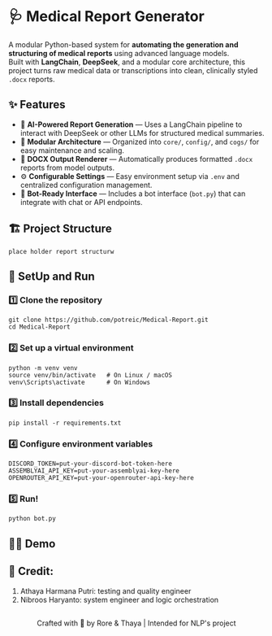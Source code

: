 # 🩺 Medical Report Generator
A modular Python-based system for **automating the generation and structuring of medical reports** using advanced language models.  
Built with **LangChain**, **DeepSeek**, and a modular core architecture, this project turns raw medical data or transcriptions into clean, clinically styled `.docx` reports.

## ✨ Features
- 🧠 **AI-Powered Report Generation** — Uses a LangChain pipeline to interact with DeepSeek or other LLMs for structured medical summaries.  
- 🧩 **Modular Architecture** — Organized into `core/`, `config/`, and `cogs/` for easy maintenance and scaling.  
- 📄 **DOCX Output Renderer** — Automatically produces formatted `.docx` reports from model outputs.  
- ⚙️ **Configurable Settings** — Easy environment setup via `.env` and centralized configuration management.  
- 💬 **Bot-Ready Interface** — Includes a bot interface (`bot.py`) that can integrate with chat or API endpoints.


## 🏗️ Project Structure
```
place holder report structurw
```

## 🚀 SetUp and Run
### 1️⃣ Clone the repository
```
git clone https://github.com/potreic/Medical-Report.git
cd Medical-Report
```
### 2️⃣ Set up a virtual environment
```
python -m venv venv
source venv/bin/activate   # On Linux / macOS
venv\Scripts\activate      # On Windows
```
### 3️⃣ Install dependencies
```
pip install -r requirements.txt
```
### 4️⃣ Configure environment variables
```
DISCORD_TOKEN=put-your-discord-bot-token-here
ASSEMBLYAI_API_KEY=put-your-assemblyai-key-here
OPENROUTER_API_KEY=put-your-openrouter-api-key-here
```
### 5️⃣ Run!
```
python bot.py
```

## 👩‍💻 Demo



## 🤼 Credit:
1. Athaya Harmana Putri: testing and quality engineer
2. Nibroos Haryanto: system engineer and logic orchestration

##
<div align="center">
Crafted with 💚 by Rore & Thaya | Intended for NLP's project
</div>
